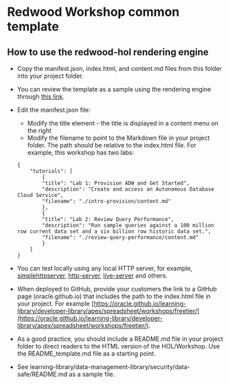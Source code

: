 # Redwood Workshop common template

## How to use the redwood-hol rendering engine
* Copy the manifest.json, index.html, and content.md files from this folder into your project folder.
* You can review the template as a sample using the rendering engine through [this link](https://oracle.github.io/learning-library/templates-livelabs/template-files/).
* Edit the manifest.json file:
    * Modify the title element - the title is displayed in a content menu on the right
    * Modify the filename to point to the Markdown file in your project folder. The path should be relative to the index.html file. For example, this workshop has two labs:

    ```
    {
        "tutorials": [
            {           
            "title": "Lab 1: Provision ADW and Get Started",
            "description": "Create and access an Autonomous Database Cloud Service",
            "filename": "./intro-provision/content.md"
            },
            {           
            "title": "Lab 2: Review Query Performance",
            "description": "Run sample queries against a 100 million row current data set and a six billion row historic data set.",
            "filename": "./review-query-performance/content.md"
            }
        ]
    }
    ```
* You can test locally using any local HTTP server, for example, [simplehttpserver](https://www.npmjs.com/package/simplehttpserver), [http-server](https://www.npmjs.com/package/http-server), [live-server](https://www.npmjs.com/package/live-server) and others.
* When deployed to GitHub, provide your customers the link to a GitHub page (oracle.github.io) that includes the path to the index.html file in your project. For example [https://oracle.github.io/learning-library/developer-library/apex/spreadsheet/workshops/freetier/](https://oracle.github.io/learning-library/developer-library/apex/spreadsheet/workshops/freetier/).
* As a good practice, you should include a README.md file in your project folder to direct readers to the HTML version of the HOL/Workshop. Use the README_template.md file as a starting point.
* See learning-library/data-management-library/security/data-safe/README.md as a sample file.
